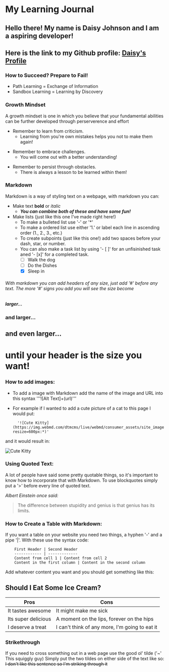 # My Learning Journal

## Hello there! My name is Daisy Johnson and I am a aspiring developer! 
## Here is the link to my Github profile: [Daisy's Profile](https://github.com/daisyjanejohnson)

### How to **Succeed**? Prepare to **Fail**!
* Path Learning = Exchange of Information
* Sandbox Learning = Learning by Discovery

### Growth Mindset 

A growth mindset is one in which you believe that your fundamental abilities can be further developed through perserverence and effort
+ Remember to learn from criticism.
  - Learning from you're own mistakes helps you not to make them again!
* Remember to embrace challenges.
  - You will come out with a better understanding!
- Remember to persist through obstacles.
  - There is always a lesson to be learned within them!
  
### Markdown
 
Markdown is a way of styling text on a webpage, with markdown you can:
* Make text __bold__ or _italic_
  - ***You can combine both of these and have some fun!***
* Make lists (just like this one I've made right here!) 
  - To make a bulleted list use '-' or '*' 
  - To make a ordered list use either '1.' or label each line in ascending order (1., 2., 3., etc.)
  - To create subpoints (just like this one!) add two spaces before your dash, star, or number.
  - You can also make a task list by using '- [ ]' for an unfisinished task aned '- [x]' for a completed task.
    - [ ] Walk the dog
    - [ ] Do the Dishes
    - [X] Sleep in
###### With markdown you can add headers of any size, just add '#' before any text. The more '#' signs you add you will see the size become 
##### larger...
### and larger...
## and even larger...
# until your header is the size you want!

### How to add images:
* To add a image with Markdown add the name of the image and URL into this syntax '''![Alt Text]+(url)'''
* For example if I wanted to add a cute picture of a cat to this page I would put:

        '![Cute Kitty](https://img.webmd.com/dtmcms/live/webmd/consumer_assets/site_images/article_thumbnails/other/cat_weight_other/1800x1200_cat_weight_other.jpg?resize=600px:*)'

and it would result in:

![Cute Kitty](https://img.webmd.com/dtmcms/live/webmd/consumer_assets/site_images/article_thumbnails/other/cat_weight_other/1800x1200_cat_weight_other.jpg?resize=600px:*)

### Using Quoted Text:
  A lot of people have said some pretty quotable things, so it's important to know how to incorporate that with Markdown. 
  To use blockquotes simply put a '>' before every line of quoted text.
 
 *Albert Einstein once said:*
>The difference between stupidity and genius 
>is that genius has its limits.

### How to Create a Table with Markdown:
If you want a table on your website you need two things, a hyphen '-' and a pipe '|'. With these use the syntax code:

        First Header | Second Header
        ------------ | -------------
        Content from cell 1 | Content from cell 2
        Content in the first column | Content in the second column
        
Add whatever content you want and you should get something like this:

## Should I Eat Some Ice Cream?

__Pros__ | __Cons__
-----|------
It tastes awesome|It might make me sick
Its super delicious|A moment on the lips, forever on the hips
I deserve a treat|I can't think of any more, I'm going to eat it

### Strikethrough
If you need to cross something out in a web page use the good ol' tilde ('~' This squiggly guy)
Simply put the two tildes on either side of the text like so:
        ~~I don't like this sentence so I'm striking through it~~
        

